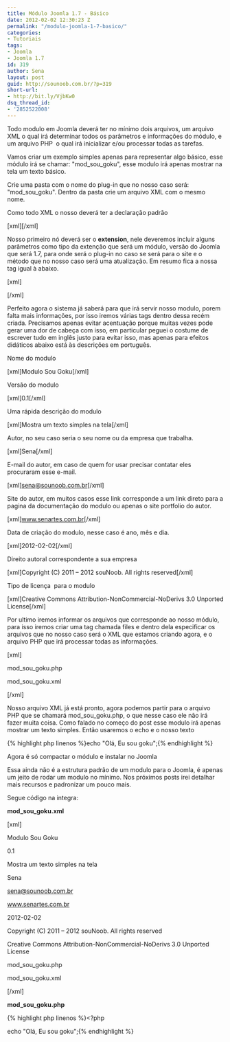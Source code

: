 ```yaml
---
title: Módulo Joomla 1.7 - Básico
date: 2012-02-02 12:30:23 Z
permalink: "/modulo-joomla-1-7-basico/"
categories:
- Tutoriais
tags:
- Joomla
- Joomla 1.7
id: 319
author: Sena
layout: post
guid: http://sounoob.com.br/?p=319
short-url:
- http://bit.ly/VjbKw0
dsq_thread_id:
- '2852522008'
---
```


Todo modulo em Joomla deverá ter no mínimo dois arquivos, um arquivo XML o qual irá determinar todos os parâmetros e informações do módulo, e um arquivo PHP  o qual irá inicializar e/ou processar todas as tarefas.

Vamos criar um exemplo simples apenas para representar algo básico, esse módulo irá se chamar: "mod\_sou\_goku", esse modulo irá apenas mostrar na tela um texto básico.<!--more-->

Crie uma pasta com o nome do plug-in que no nosso caso será:  "mod\_sou\_goku". Dentro da pasta crie um arquivo XML com o mesmo nome.

Como todo XML o nosso deverá ter a declaração padrão

[xml]<?xml version="1.0" encoding="utf-8"?>[/xml]

Nosso primeiro nó deverá ser o **extension**, nele deveremos incluir alguns parâmetros como tipo da extenção que será um módulo, versão do Joomla que será 1.7, para onde será o plug-in no caso se será para o site e o método que no nosso caso será uma atualização. Em resumo fica a nossa tag igual à abaixo.

[xml]<extension type="module" version="1.7" client="site" method="upgrade">
  
</extension>[/xml]

Perfeito agora o sistema já saberá para que irá servir nosso modulo, porem falta mais informações, por isso iremos várias tags dentro dessa recém criada. Precisamos apenas evitar acentuação porque muitas vezes pode gerar uma dor de cabeça com isso, em particular peguei o costume de escrever tudo em inglês justo para evitar isso, mas apenas para efeitos didáticos abaixo está às descrições em português.

Nome do modulo

[xml]<name>Modulo Sou Goku</name>[/xml]

Versão do modulo

[xml]<version>0.1</version>[/xml]

Uma rápida descrição do modulo

[xml]<description>Mostra um texto simples na tela</description>[/xml]

Autor, no seu caso seria o seu nome ou da empresa que trabalha.

[xml]<author>Sena</author>[/xml]

E-mail do autor, em caso de quem for usar precisar contatar eles procuraram esse e-mail.

[xml]<authorEmail>sena@sounoob.com.br</authorEmail>[/xml]

Site do autor, em muitos casos esse link corresponde a um link direto para a pagina da documentação do modulo ou apenas o site portfolio do autor.

[xml]<authorUrl>www.senartes.com.br</authorUrl>[/xml]

Data de criação do modulo, nesse caso é ano, mês e dia.

[xml]<creationDate>2012-02-02</creationDate>[/xml]

Direito autoral correspondente a sua empresa

[xml]<copyright>Copyright (C) 2011 – 2012 souNoob. All rights reserved</copyright>[/xml]

Tipo de licença  para o modulo

[xml]<license>Creative Commons Attribution-NonCommercial-NoDerivs 3.0 Unported License</license>[/xml]

Por ultimo iremos informar os arquivos que corresponde ao nosso módulo, para isso iremos criar uma tag chamada files e dentro dela especificar os arquivos que no nosso caso será o XML que estamos criando agora, e o arquivo PHP que irá processar todas as informações.

[xml]<files>
      
<filename module="mod\_sou\_goku">mod\_sou\_goku.php</filename>
      
<filename>mod\_sou\_goku.xml</filename>
  
</files>[/xml]

Nosso arquivo XML já está pronto, agora podemos partir para o arquivo PHP que se chamará mod\_sou\_goku.php, o que nesse caso ele não irá fazer muita coisa. Como falado no começo do post esse modulo irá apenas mostrar um texto simples. Então usaremos o echo e o nosso texto

{% highlight php linenos %}echo "Olá, Eu sou goku";{% endhighlight %} 

Agora é só compactar o módulo e instalar no Joomla

Essa ainda não é a estrutura padrão de um modulo para o Joomla, é apenas um jeito de rodar um modulo no mínimo. Nos próximos posts irei detalhar mais recursos e padronizar um pouco mais.

Segue código na integra:

**mod\_sou\_goku.xml**

[xml]<?xml version="1.0" encoding="utf-8"?>
  
<extension type="module" version="1.7" client="site" method="upgrade">
  
<name>Modulo Sou Goku</name>
  
<version>0.1</version>
  
<description>Mostra um texto simples na tela</description>
  
<author>Sena</author>
  
<authorEmail>sena@sounoob.com.br</authorEmail>
  
<authorUrl>www.senartes.com.br</authorUrl>
  
<creationDate>2012-02-02</creationDate>
  
<copyright>Copyright (C) 2011 – 2012 souNoob. All rights reserved</copyright>
  
<license>Creative Commons Attribution-NonCommercial-NoDerivs 3.0 Unported License</license>
  
<files>
      
<filename module="mod\_sou\_goku">mod\_sou\_goku.php</filename>
      
<filename>mod\_sou\_goku.xml</filename>
  
</files>
  
</extension>[/xml]

**mod\_sou\_goku.php**

{% highlight php linenos %}<?php
  
echo "Olá, Eu sou goku";{% endhighlight %} 